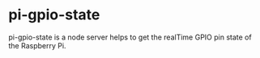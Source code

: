 # pi-gpio-state
pi-gpio-state is a node server helps to get the realTime GPIO pin state of the Raspberry Pi.
